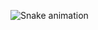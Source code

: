 
![Snake animation](https://github.com/DanielEyza/DanielEyza/blob/output/github-contribution-grid-snake.svg)
